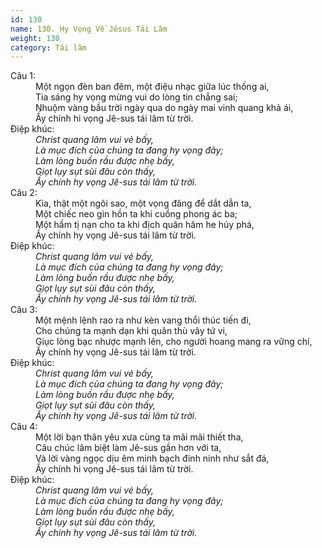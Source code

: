 ```yaml
---
id: 130
name: 130. Hy Vọng Về Jêsus Tái Lâm
weight: 130
category: Tái lâm
---
```

<dl><dt>Câu 1:</dt><dd data-verse="1">Một ngọn đèn ban đêm, một điệu nhạc giữa lúc thống ai, <br/>Tia sáng hy vọng mừng vui do lòng tin chẳng sai; <br/>Nhuộm vàng bầu trời ngày qua do ngày mai vinh quang khả ái, <br/>Ấy chính hi vọng Jê-sus tái lâm từ trời. </dd><dt>Điệp khúc:</dt><dd data-chorus="1"><em>Christ quang lâm vui vẻ bấy, <br/>Là mục đích của chúng ta đang hy vọng đây; <br/>Làm lòng buồn rầu được nhẹ bấy, <br/>Giọt lụy sụt sùi đâu còn thấy, <br/>Ấy chính hy vọng Jê-sus tái lâm từ trời. </em></dd><dt>Câu 2:</dt><dd data-verse="2">Kìa, thật một ngôi sao, một vọng đăng để dắt dẫn ta, <br/>Một chiếc neo gìn hồn ta khi cuồng phong ác ba; <br/>Một hầm tị nạn cho ta khi địch quân hăm he hủy phá, <br/>Ấy chính hy vọng Jê-sus tái lâm từ trời. </dd><dt>Điệp khúc:</dt><dd data-chorus="1"><em>Christ quang lâm vui vẻ bấy, <br/>Là mục đích của chúng ta đang hy vọng đây; <br/>Làm lòng buồn rầu được nhẹ bấy, <br/>Giọt lụy sụt sùi đâu còn thấy, <br/>Ấy chính hy vọng Jê-sus tái lâm từ trời. </em></dd><dt>Câu 3:</dt><dd data-verse="3">Một mệnh lệnh rao ra như kèn vang thổi thúc tiến đi, <br/>Cho chúng ta mạnh dạn khi quân thù vây tứ vi, <br/>Giục lòng bạc nhược mạnh lên, cho người hoang mang ra vững chí, <br/>Ấy chính hy vọng Jê-sus tái lâm từ trời. </dd><dt>Điệp khúc:</dt><dd data-chorus="1"><em>Christ quang lâm vui vẻ bấy, <br/>Là mục đích của chúng ta đang hy vọng đây; <br/>Làm lòng buồn rầu được nhẹ bấy, <br/>Giọt lụy sụt sùi đâu còn thấy, <br/>Ấy chính hy vọng Jê-sus tái lâm từ trời. </em></dd><dt>Câu 4:</dt><dd data-verse="3">Một lời bạn thân yêu xưa cùng ta mãi mãi thiết tha, <br/>Câu chúc lâm biệt làm Jê-sus gần hơn với ta, <br/>Và lời vàng ngọc dịu êm minh bạch đinh ninh như sắt đá, <br/>Ấy chính hi vọng Jê-sus tái lâm từ trời. </dd><dt>Điệp khúc:</dt><dd data-chorus="1"><em>Christ quang lâm vui vẻ bấy, <br/>Là mục đích của chúng ta đang hy vọng đây; <br/>Làm lòng buồn rầu được nhẹ bấy, <br/>Giọt lụy sụt sùi đâu còn thấy, <br/>Ấy chính hy vọng Jê-sus tái lâm từ trời. </em></dd></dl>

